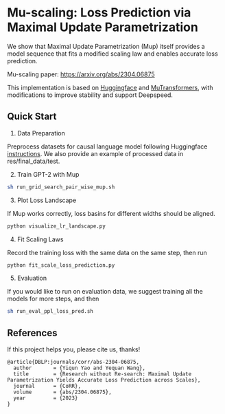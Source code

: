 # Mu-scaling: Loss Prediction via Maximal Update Parametrization

We show that Maximal Update Parametrization (Mup) itself provides a model sequence that fits a modified scaling law and enables accurate loss prediction.

Mu-scaling paper: https://arxiv.org/abs/2304.06875

This implementation is based on [Huggingface](https://github.com/huggingface/transformers) and [MuTransformers](https://github.com/microsoft/mutransformers), with modifications to improve stability and support Deepspeed.

## Quick Start

1. Data Preparation

Preprocess datasets for causal language model following Huggingface [instructions](https://github.com/huggingface/transformers/tree/main/examples/pytorch/language-modeling). We also provide an example of processed data in res/final_data/test.

2. Train GPT-2 with Mup

```bash
sh run_grid_search_pair_wise_mup.sh
```

3. Plot Loss Landscape

If Mup works correctly, loss basins for different widths should be aligned.

```python
python visualize_lr_landscape.py
```

4. Fit Scaling Laws

Record the training loss with the same data on the same step, then run

```python
python fit_scale_loss_prediction.py
```

5. Evaluation

If you would like to run on evaluation data, we suggest training all the models for more steps, and then

```bash
sh run_eval_ppl_loss_pred.sh
```

## References

If this project helps you, please cite us, thanks!
```
@article{DBLP:journals/corr/abs-2304-06875,
  author       = {Yiqun Yao and Yequan Wang},
  title        = {Research without Re-search: Maximal Update Parametrization Yields Accurate Loss Prediction across Scales},
  journal      = {CoRR},
  volume       = {abs/2304.06875},
  year         = {2023}
}
```